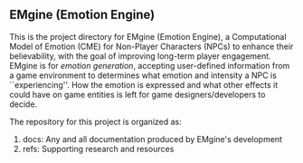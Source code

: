 ## EMgine (Emotion Engine) ##

This is the project directory for EMgine (Emotion Engine), a Computational Model 
of Emotion (CME) for Non-Player Characters (NPCs) to enhance their believability, 
with the goal of improving long-term player engagement. EMgine is for 
*emotion generation*, accepting user-defined information from a game environment 
to determines what emotion and intensity a NPC is ``experiencing''. How the 
emotion is expressed and what other effects it could have on game entities is 
left for game designers/developers to decide.

The repository for this project is organized as:

1. docs: Any and all documentation produced by EMgine's development
2. refs: Supporting research and resources